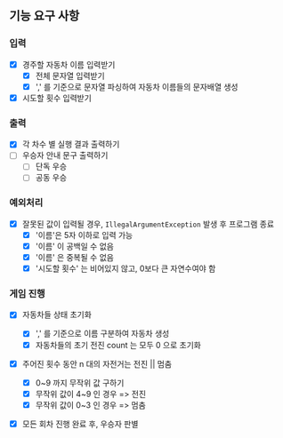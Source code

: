 ## 기능 요구 사항
### 입력
- [x] 경주할 자동차 이름 입력받기
  - [x] 전체 문자열 입력받기
  - [x] ',' 를 기준으로 문자열 파싱하여 자동차 이름들의 문자배열 생성
- [x] 시도할 횟수 입력받기

### 출력
- [x] 각 차수 별 실행 결과 출력하기
- [ ] 우승자 안내 문구 출력하기
  - [ ] 단독 우승
  - [ ] 공동 우승

### 예외처리
- [x] 잘못된 값이 입력될 경우, `IllegalArgumentException` 발생 후 프로그램 종료
    - [x] '이름'은 5자 이하로 입력 가능
    - [x] '이름' 이 공백일 수 없음
    - [x] '이름' 은 중복될 수 없음
    - [x] '시도할 횟수' 는 비어있지 않고, 0보다 큰 자연수여야 함

### 게임 진행
- [x] 자동차들 상태 초기화
  - [x] ',' 를 기준으로 이름 구분하여 자동차 생성
  - [x] 자동차들의 초기 전진 count 는 모두 0 으로 초기화
- [x] 주어진 횟수 동안 n 대의 자전거는 전진 || 멈춤
    - [x] 0~9 까지 무작위 값 구하기
    - [x] 무작위 값이 4~9 인 경우 => 전진
    - [x] 무작위 값이 0~3 인 경우 => 멈춤
- [x] 모든 회차 진행 완료 후, 우승자 판별
  